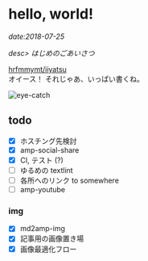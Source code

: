 # hello, world!

*date:2018-07-25*

*desc> はじめのごあいさつ*

[hrfmmymt/iiyatsu](https://github.com/hrfmmymt/iiyatsu)  
オイース！ それじゃあ、いっぱい書くね。

![eye-catch](/static/img/posts/20180725.jpg=780x1040)

## todo
- [x] ホスチング先検討
- [x] amp-social-share
- [x] CI, テスト (?)
- [ ] ゆるめの textlint
- [ ] 各所へのリンク to somewhere
- [ ] amp-youtube
### img
- [x] md2amp-img
- [x] 記事用の画像置き場
- [x] 画像最適化フロー
